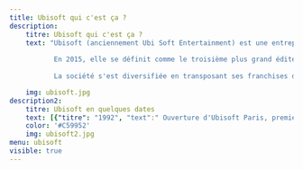 ```yaml
---
title: Ubisoft qui c'est ça ?
description:
    titre: Ubisoft qui c'est ça ?
    text: "Ubisoft (anciennement Ubi Soft Entertainment) est une entreprise française de développement, d'édition et de distribution de jeux vidéo, créée en mars 1986 par les cinq frères Guillemot, originaires de Carentoir dans le Morbihan, en France.
           
           En 2015, elle se définit comme le troisième plus grand éditeur indépendant du monde9,Note 1, derrière les américains Electronic Arts et Activision Blizzard. Également en 2015, elle est le plus gros éditeur français de jeux vidéo devant Gameloft10, une autre société de jeux vidéo créée en 1999 par la famille Guillemot. Ubisoft est détenteur de nombreuses franchises à succès telles que Rayman, Prince of Persia, Tom Clancy, Assassin's Creed, Far Cry, Just Dance, Watch Dogs, Driver.
           
           La société s'est diversifiée en transposant ses franchises de jeux vidéo dans les domaines de la bande dessinée depuis 2009 avec Les Deux Royaumes et du cinéma et de la télévision depuis 2011 avec sa filiale Ubisoft Motion Pictures."

    img: ubisoft.jpg
description2:
    titre: Ubisoft en quelques dates
    text: [{"titre": "1992", "text":" Ouverture d'Ubisoft Paris, premier studio de développement"},{"titre": "1995", "text":"Création de Rayman"},{"titre": "1996", "text":"Entrée en bourse"},{"titre": "2000", "text":"Acquisition de Red Storm Entertainment et de la licence Tom Clancy's"},{"titre": "2007", "text":"Succès mondial d'Assassin's Creed"},{"titre": "2011", "text":"Lancement de sa société de production cinématographique"}]
    color: '#C59952'
    img: ubisoft2.jpg
menu: ubisoft
visible: true
---
```


